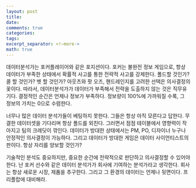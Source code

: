```yaml
---
layout: post
title: 
date: 
comments: true
categories: 
tags: 
excerpt_separator: <!—more->
math: true
---
```

데이터분석가는 포커플레이어와 같은 포지션이다. 포커는 불완전 정보 게임으로, 항상 데이터가 부족한 상태에서 확률적 사고를 통한 전략적 사고를 강제한다. 폴드할 것인가? 콜 할 것인가? 벳 할 것인가? 아웃츠와 팟 오즈, 핸드레인지를 고려한 선택은 의사결정의 꽃이다. 따라서, 데이터분석가가 데이터가 부족해서 전략을 도출하지 않는 것은 직무유기다. 결정적인 순간은 언제나 정보가 부족하다. 정보량이 100%에 가까워질 수록, 그 정보의 가치는 0으로 수렴한다. 

너무나 많은 데이터 분석가들이 베팅하지 못한다. 그들은 항상 아직 모른다고 답한다. 무결한 데이터셋을 기다리며 항상 폴드를 외친다. 그러면서 점점 테이블에서 영향력이 작아지고 팀의 크레딧이 깎인다. 데이터가 방대한 상태에서는 PM, PO, 디자이너 누구나 안정적인 의사결정이 가능하다. 그리고 데이터가 방대한 게임은 데이터 사이언티스트의 판이다. 항상 자리를 양보할 것인가?

기술적인 분석도 중요하지만, 중요한 순간에 전략적으로 판단하고 의사결정할 수 있어야한다. 난 포커 선수와 같은 데이터 분석가가 회사에 기여하는 분석가라고 생각한다. 회사는 항상 새로운 시장, 제품을 추구한다. 그리고 그 환경의 데이터는 언제나 뒷면이다. 프리플랍에 대비해라. 